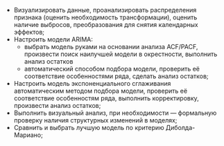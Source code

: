 - Визуализировать данные, проанализировать распределения признака (оценить необходимость трансформации), оценить наличие выбросов, преобразования для снятия календарных эффектов;
- Настроить модели ARIMA:
  - выбрать модель руками на основании анализа ACF/PACF, произвести поиск наилучшей модели в окрестности, выполнить анализ остатков
  - автоматический способом подбора модели, проверить её соответствие особенностями ряда, сделать анализ остатков;
- Настроить модель экспоненциального сглаживания автоматическим методом подбора модели, проверить её соответствие особенностям ряда, выполнить корректировку, произвести анализ остатков;
- Выполнить визуальный анализ, при необходимости — формальную проверку наличия структурных изменений в моделях;
- Сравнить и выбрать лучшую модель по критерию Диболда-Мариано;
